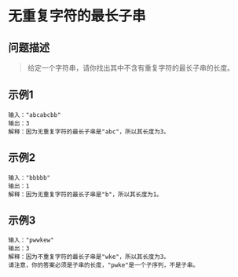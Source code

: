 # 无重复字符的最长子串

## 问题描述
> 给定一个字符串，请你找出其中不含有重复字符的最长子串的长度。

## 示例1
```
输入："abcabcbb"
输出：3
解释：因为无重复字符的最长子串是"abc"，所以其长度为3。
```

## 示例2
```
输入："bbbbb"
输出：1
解释：因为无重复字符的最长子串是"b"，所以其长度为1。
```

## 示例3
```
输入："pwwkew"
输出：3
解释：因为不重复字符的最长子串是"wke"，所以其长度为3。
请注意，你的答案必须是子串的长度，"pwke"是一个子序列，不是子串。
```